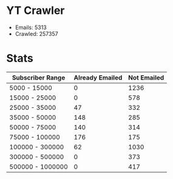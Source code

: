 # YT Crawler
- Emails: 5313
- Crawled: 257357

# Stats
| Subscriber Range  | Already Emailed | Not Emailed |
|-------|-------|-------|
| 5000 - 15000 | 0 | 1236 |
| 15000 - 25000 | 0 | 578 |
| 25000 - 35000 | 47 | 332 |
| 35000 - 50000 | 148 | 285 |
| 50000 - 75000 | 140 | 314 |
| 75000 - 100000 | 176 | 175 |
| 100000 - 300000 | 62 | 1030 |
| 300000 - 500000 | 0 | 373 |
| 500000 - 1000000 | 0 | 417 |
